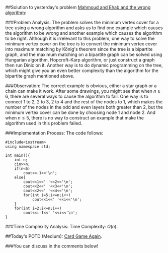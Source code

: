 ##Solution to yesterday's problem  [Mahmoud and Ehab and the wrong algorithm](https://codeforces.com/problemset/problem/959/C):

###Problem Analysis:
The problem solves the minimum vertex cover for a tree using a wrong algorithm and asks us to find one example which causes the algorithm to be wrong and another example which causes the algorithm to be right. Although it is irrelevant to this problem, one way to solve the minimum vertex cover on the tree is to convert the minimum vertex cover into maximum matching by Kőnig's theorem since the tree is a bipartite graph, and the maximum matching on a bipartite graph can be solved using Hungarian algorithm, Hopcroft–Karp algorithm, or just construct a graph then run Dinic on it. Another way is to do dynamic programming on the tree, which might give you an even better complexity than the algorithm for the bipartite graph mentioned above.

###Observation:
The correct example is obvious, either a star graph or a chain can make it work. After some drawings, you might see that when $n\geq6$, there are several ways to cause the algorithm to fail. One way is to connect $1$ to $2$, $2$ to $3$, $2$ to $4$ and the rest of the nodes to $1$, which makes the number of the nodes in the odd and even layers both greater than 2, but the minimum vertex cover can be done by choosing node $1$ and node $2$. And when $n\leq5$, there is no way to construct an example that make the algorithm used in this problem failed. 

###Implementation Process:
The code follows:
<spoiler summary="Code(C++)">
```
#include<iostream>
using namespace std;

int main(){
	int n;
	cin>>n;
	if(n<6)
		cout<<-1<<'\n';
	else{
		cout<<1<<' '<<2<<'\n';
		cout<<2<<' '<<3<<'\n';
		cout<<2<<' '<<4<<'\n';
		for(int i=5;i<=n;i++)
			cout<<1<<' '<<i<<'\n';
	}
	for(int i=2;i<=n;i++)
		cout<<i-1<<' '<<i<<'\n';
}
```
</spoiler>

###Time Complexity Analysis:
Time Complexity: $O(n)$.<br>

##Today's POTD (Medium): [Card Game Again](https://codeforces.com/problemset/problem/818/E).

###You can discuss in the comments below!
